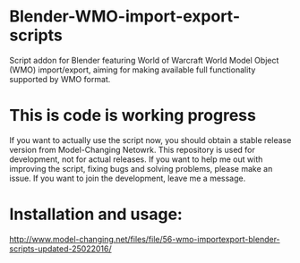 # Blender-WMO-import-export-scripts
Script addon for Blender featuring World of Warcraft World Model Object (WMO) import/export, aiming for making available full functionality supported by WMO format. 

# This is code is working progress
If you want to actually use the script now, you should obtain a stable release version from Model-Changing Netowrk. This repository is used for development, not for actual releases. If you want to help me out with improving the script, fixing bugs and solving problems, please make an issue. If you want to join the development, leave me a message.

# Installation and usage:
http://www.model-changing.net/files/file/56-wmo-importexport-blender-scripts-updated-25022016/
